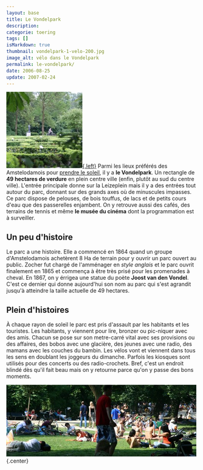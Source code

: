 ```yaml
---
layout: base
title: Le Vondelpark
description: 
categorie: toering
tags: []
isMarkdown: true
thumbnail: vondelpark-1-velo-200.jpg
image_alt: vélo dans le Vondelpark
permalink: le-vondelpark/
date: 2006-08-25
update: 2007-02-24
---
```




[![vélo dans le Vondelpark](vondelpark-1-velo-200.jpg){.left}](http://flickr.com/photos/13274211@N00/220282761/)
Parmi les lieux préférés des Amstelodamois pour [prendre le soleil](/revisions-sous-le-soleil), il y a **le Vondelpark**. Un rectangle de **49 hectares de verdure** en plein centre ville (enfin, plutôt au sud du centre ville). L'entrée principale donne sur la Leizeplein mais il y a des entrées tout autour du parc, donnant sur des grands axes où de minuscules impasses. Ce parc dispose de pelouses, de bois touffus, de lacs et de petits cours d'eau que des passerelles enjambent. On y retrouve aussi des cafés, des terrains de tennis et même **le musée du cinéma** dont la programmation est à surveiller. 

## Un peu d'histoire
Le parc a une histoire. Elle a commencé en 1864 quand un groupe d'Amstelodamois achetèrent 8 Ha de terrain pour y ouvrir un parc ouvert au public. Zocher fut chargé de l'amménager en *style anglais* et le parc ouvrit finalement en 1865 et commença à être très prisé pour les promenades à cheval. En 1867, on y érrigea une statue du poète **Joost van den Vondel**. C'est ce dernier qui donne aujourd'hui son nom au parc qui s'est agrandit jusqu'à atteindre la taille actuelle de 49 hectares.

## Plein d'histoires
À chaque rayon de soleil le parc est pris d'assault par les habitants et les touristes. Les habitants, y viennent pour lire, bronzer ou pic-niquer avec des amis. Chacun se pose sur son metre-carré vital avec ses provisions ou des affaires, des bobos avec une glacière, des jeunes avec une radio, des mamans avec les couches du bambin. Les vélos vont et viennent dans tous les sens en doublant les joggeurs du dimanche. Parfois les kiosques sont utilisés pour des concerts ou des radio-crochets. Bref, c'est un endroit blindé dès qu'il fait beau mais on y retourne parce qu'on y passe des bons moments.

![Le Vondelpark](vondelpark-blinde.jpg){.center}
